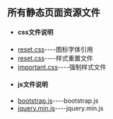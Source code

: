 <h2>所有静态页面资源文件</h2>
<ul>
<li><h4>css文件说明</h4></li>
<li><a href="css/fonts.css">reset.css</a>----图标字体引用</li>
<li><a href="css/reset.css">reset.css</a>----样式重置文件</li>
<li><a href="css/important.css">important.css</a>----强制样式文件</li>
</ul>
<ul>
<li><h4>js文件说明</h4></li>
<li><a href="js/bootstrap.js">bootstrap.js</a>----bootstrap.js</li>
<li><a href="js/jquery.min.js">jquery.min.js</a>----jquery.min.js</li>
</ul>